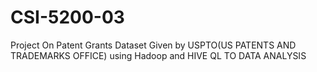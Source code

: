 # CSI-5200-03
Project On Patent Grants Dataset Given by USPTO(US PATENTS AND TRADEMARKS OFFICE) using Hadoop and HIVE QL TO DATA ANALYSIS
